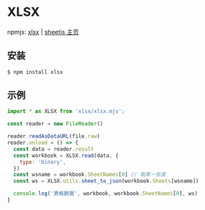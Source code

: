 # XLSX


npmjs: [xlsx](https://www.npmjs.com/package/xlsx) | [sheetjs 主页](https://sheetjs.com/)


## 安装


```bash
$ npm install xlsx
```


## 示例


```javascript
import * as XLSX from 'xlsx/xlsx.mjs';

const reader = new FileReader()

reader.readAsDataURL(file.raw)
reader.onload = () => {
  const data = reader.result
  const workbook = XLSX.read(data, {
    type: 'binary',
  })
  const wsname = workbook.SheetNames[0] // 取第一张表
  const ws = XLSX.utils.sheet_to_json(workbook.Sheets[wsname])

  console.log('表格数据', workbook, workbook.SheetNames[0], ws)
}
```
